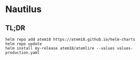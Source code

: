 # Nautilus

## TL;DR

```shell
helm repo add atem18 https://atem18.github.io/helm-charts
helm repo update
helm install my-release atem18/atemlire --values values-production.yaml
```
